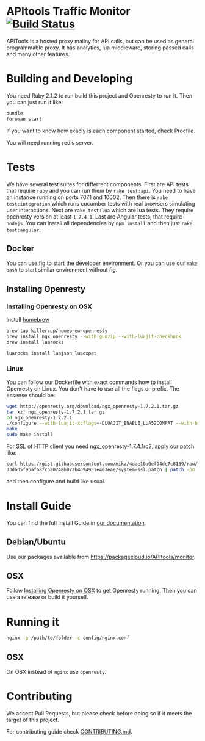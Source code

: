 # APItools Traffic Monitor [![Build Status](https://travis-ci.org/APItools/monitor.svg?branch=master)](https://travis-ci.org/APItools/monitor)

APITools is a hosted proxy mailny for API calls, but can be used as general programmable proxy.
It has analytics, lua middleware, storing passed calls and many other features.

# Building and Developing

You need Ruby 2.1.2 to run build this project and Openresty to run it.
Then you can just run it like:

```bash
bundle
foreman start
```

If you want to know how exacly is each component started, check Procfile.

You will need running redis server.

# Tests
We have several test suites for differrent components. First are API tests that require `ruby` and you can run them by `rake test:api`. You need to have an instance running on ports 7071 and 10002. Then there is `rake test:integration` which runs cucumber tests with real browsers simulating user interactions. Next are `rake test:lua` which are lua tests. They require openresty version at least `1.7.4.1`. Last are Angular tests, that require `nodejs`. You can install all dependencies by `npm install` and then just `rake test:angular`.

## Docker

You can use [fig](http://www.fig.sh/index.html) to start the developer environment.
Or you can use our `make bash` to start similar environment without fig.


## Installing Openresty


### Installing Openresty on OSX

Install [homebrew](http://brew.sh/)

```bash
brew tap killercup/homebrew-openresty
brew install ngx_openresty --with-gunzip --with-luajit-checkhook
brew install luarocks

luarocks install luajson luaexpat
```

### Linux

You can follow our Dockerfile with exact commands how to install Openresty on Linux.
You don't have to use all the flags or prefix. The essense should be:

```bash
wget http://openresty.org/download/ngx_openresty-1.7.2.1.tar.gz
tar xzf ngx_openresty-1.7.2.1.tar.gz
cd ngx_openresty-1.7.2.1
./configure --with-luajit-xcflags=-DLUAJIT_ENABLE_LUA52COMPAT --with-http_gunzip_module
make
sudo make install
```

For SSL of HTTP client you need ngx_openresty-1.7.4.1rc2, apply our patch like:

```bash
curl https://gist.githubusercontent.com/mikz/4dae10a0ef94de7c8139/raw/
33d6d5f9baf68fc5a0748b072b4d94951e463eae/system-ssl.patch | patch -p0
```
and then configure and build like usual.

# Install Guide
You can find the full Install Guide in [our documentation](https://docs.apitools.com/docs/on-premise/).

## Debian/Ubuntu

Use our packages available from https://packagecloud.io/APItools/monitor.

## OSX

Follow [Installing Openresty on OSX](#installing-openresty-on-osx) to get Openresty running.
Then you can use a release or build it yourself.

# Running it

```bash
nginx -p /path/to/folder -c config/nginx.conf
```

## OSX

On OSX instead of `nginx` use `openresty`.


# Contributing

We accept Pull Requests, but please check before doing so if it meets the target of this project.

For contributing guide check [CONTRIBUTING.md](CONTRIBUTING.md).
